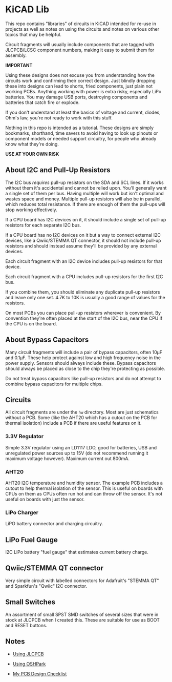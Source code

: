 # KiCAD Lib

This repo contains "libraries" of circuits in KiCAD intended for re-use in projects as well as notes on using the circuits and notes on various other topics that may be helpful.

Circuit fragments will usually include components that are tagged with JLCPCB/LCSC component numbers, making it easy to submit them for assembly.

**IMPORTANT**

Using these designs does not excuse you from understanding how the circuits work and confirming their correct design. Just
blindly dropping these into designs can lead to shorts, fried components, just
plain not working PCBs. Anything working with power is extra risky,
especially LiPo batteries. You may damage USB ports, destroying
components and batteries that catch fire or explode.

If you don't understand at least the basics of voltage and current, diodes, Ohm's law, you're not ready to work with this stuff.

Nothing in this repo is intended as a tutorial. These designs are simply bookmarks, shorthand, time savers to avoid having to look up pinouts or component models or needed support circuitry, for people who already know what they're doing.

**USE AT YOUR OWN RISK**

## About I2C and Pull-Up Resistors

The I2C bus *requires* pull-up resistors on the SDA and SCL lines. If it works without them it's accidental and cannot be relied
upon. You'll generally want a single set of them per bus. Having multiple will work but isn't optimal and wastes space and money.
Multiple pull-up resistors will also be in parallel, which reduces total resistance. If there are enough of them the pull-ups
will stop working effectively.

If a CPU board has I2C devices on it, it should include a single set of pull-up resistors for each separate I2C bus.

If a CPU board has no I2C devices on it but a way to connect external I2C devices, like a Qwiic/STEMMA QT connector, it should
not include pull-up resistors and should instead assume they'll be provided by any external devices.

Each circuit fragment with an I2C device includes pull-up resistors for that device.

Each circuit fragment with a CPU includes pull-up resistors for the first I2C bus.

If you combine them, you should eliminate any duplicate pull-up resistors and leave only one set. 4.7K to 10K is usually a
good range of values for the resistors.

On most PCBs you can place pull-up resistors wherever is convenient. By convention they're often placed at the start of the I2C
bus, near the CPU if the CPU is on the board.

## About Bypass Capacitors

Many circuit fragments will include a pair of bypass capacitors, often 10µF and 0.1µF. These help protect against low
and high frequency noise in the power supply. Sensors should always include these. Bypass capacitors should always be
placed as close to the chip they're protecting as possible.

Do not treat bypass capacitors like pull-up resistors and do not attempt to combine bypass capacitors for multiple chips.

## Circuits

All circuit fragments are under the `hw` directory. Most are just schematics without a PCB. Some (like the AHT20 which has a
cutout on the PCB for thermal isolation) include a PCB if there are useful features on it.

### 3.3V Regulator

Simple 3.3V regulator using an LD1117 LDO, good for batteries, USB and unregulated power sources up to 15V (do not recommend
running it maximum voltage however). Maximum current out 800mA.

### AHT20

AHT20 I2C temperature and humidity sensor. The example PCB includes a cutout to help thermal isolation of the sensor.
This is useful on boards with CPUs on them as CPUs often run hot and can throw off the sensor. It's not useful on boards
with just the sensor.

### LiPo Charger

LiPO battery connector and charging circuitry.

## LiPo Fuel Gauge

I2C LiPo battery "fuel gauge" that estimates current battery charge.

## Qwiic/STEMMA QT connector

Very simple circuit with labelled connectors for Adafruit's "STEMMA QT" and Sparkfun's "Qwiic" I2C connector.

## Small Switches

An assortment of small SPST SMD switches of several sizes that were in
stock at JLCPCB when I created this. These are suitable for use as BOOT and RESET buttons.

## Notes

- [Using JLCPCB](doc/jlcpcb.md)

- [Using OSHPark](doc/oshpark.md)

- [My PCB Design Checklist](doc/checklist.md)

